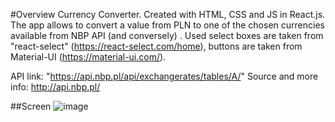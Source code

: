 #Overview
Currency Converter. Created with HTML, CSS and JS in React.js. The app allows to convert a value from PLN to one of the chosen currencies available from NBP API (and conversely) .
Used select boxes are taken from "react-select" (https://react-select.com/home), buttons are taken from Material-UI (https://material-ui.com/).

API link: "https://api.nbp.pl/api/exchangerates/tables/A/"
Source and more info: http://api.nbp.pl/

##Screen
![image](https://user-images.githubusercontent.com/60923510/134905158-b6a910d2-a093-4d11-b52d-95ea28344a2e.png)
